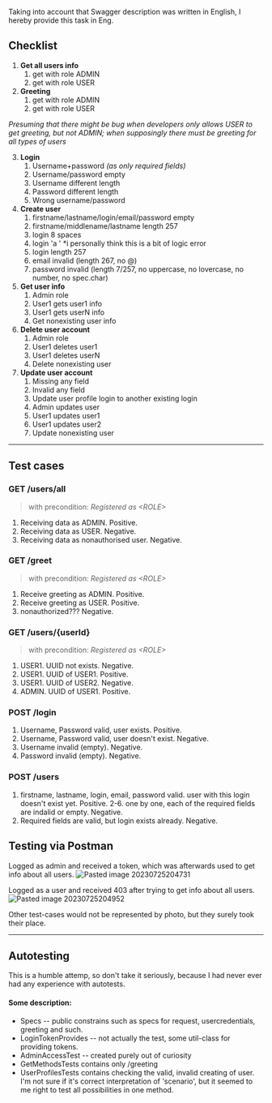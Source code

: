 Taking into account that Swagger description was written in English, I hereby provide this task in Eng.

## Checklist
1. **Get all users info**
	1. get with role ADMIN
	2. get with role USER
2. **Greeting**
	1. get with role ADMIN
	2. get with role USER
    
*Presuming that there might be bug when developers only allows USER to get greeting, but not ADMIN; when supposingly there must be greeting for all types of users*

3. **Login**
	1. Username+password *(as only required fields)*
	2. Username/password empty
	3. Username different length
	4. Password different length
	5. Wrong username/password
4. **Create user**
	1. firstname/lastname/login/email/password empty
	2. firstname/middlename/lastname length 257
	3. login 8 spaces
	4. login 'a       '   *i personally think this is a bit of logic error
	5. login length 257
	6. email invalid (length 267, no @)
	7. password invalid (length 7/257, no uppercase, no lovercase, no number, no spec.char)
5. **Get user info**
	1. Admin role
	2. User1 gets user1 info
	3. User1 gets userN info
	4. Get nonexisting user info
6. **Delete user account**
	1. Admin role
	2. User1 deletes user1
	3. User1 deletes userN
	4. Delete nonexisting user
7. **Update user account**
	1. Missing any field
	2. Invalid any field
	3. Update user profile login to another existing login
	4. Admin updates user
	5. User1 updates user1
	6. User1 updates user2
	7. Update nonexisting user

***

## Test cases
### GET /users/all

> with precondition: *Registered as \<ROLE\>*

1. Receiving data as ADMIN. Positive.
2. Receiving data as USER. Negative.
3. Receiving data as nonauthorised user. Negative.

### GET /greet
> with precondition: *Registered as \<ROLE\>*
1. Receive greeting as ADMIN. Positive.
2. Receive greeting as USER. Positive.
3. nonauthorized??? Negative.

### GET /users/{userId}
> with precondition: *Registered as \<ROLE\>*
1. USER1. UUID not exists. Negative.
2. USER1. UUID of USER1. Positive.
3. USER1. UUID of USER2. Negative.
4. ADMIN. UUID of USER1. Positive.

### POST /login
1. Username, Password valid, user exists. Positive.
2. Username, Password valid, user doesn't exist. Negative.
3. Username invalid (empty). Negative.
4. Password invalid (empty). Negative.

### POST /users
1. firstname, lastname, login, email, password valid. user with this login doesn't exist yet. Positive.
2-6. one by one, each of the required fields are indalid or empty. Negative.
7. Required fields are valid, but login exists already. Negative.

## Testing via Postman
Logged as admin and received a token, which was afterwards used to get info about all users.
![Pasted image 20230725204731](https://github.com/WriteWrote/QA_RELEX2023_summerschool/assets/45429218/34a8a86e-8120-4833-b36c-6d51fb104d29)

Logged as a user and received 403 after trying to get info about all users.
![Pasted image 20230725204952](https://github.com/WriteWrote/QA_RELEX2023_summerschool/assets/45429218/edc9ca5d-40d2-4f72-b24f-482eb9f8f189)

Other test-cases would not be represented by photo, but they surely took their place.

***

## Autotesting
This is a humble attemp, so don't take it seriously, because I had never ever had any experience with autotests.

#### Some description:
- Specs -- public constrains such as specs for request, usercredentials, greeting and such.
- LoginTokenProvides -- not actually the test, some util-class for providing tokens.
- AdminAccessTest -- created purely out of curiosity
- GetMethodsTests contains only /greeting
- UserProfilesTests contains checking the valid, invalid creating of user. I'm not sure if it's correct interpretation of 'scenario', but it seemed to me right to test all possibilities in one method.
